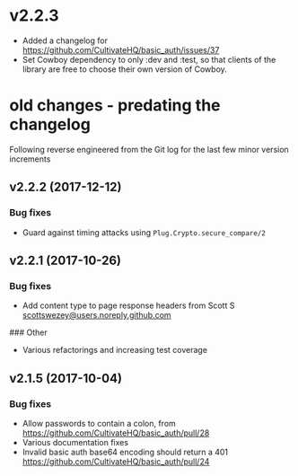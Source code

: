 # v2.2.3

* Added a changelog for https://github.com/CultivateHQ/basic_auth/issues/37
* Set Cowboy dependency to only :dev and :test, so that clients of the library are free to choose their own version of Cowboy.


# old changes - predating the changelog

Following reverse engineered from the Git log for the last few minor version increments

## v2.2.2 (2017-12-12)

### Bug fixes

* Guard against timing attacks using `Plug.Crypto.secure_compare/2`

## v2.2.1 (2017-10-26)


### Bug fixes

* Add content type to page response headers from Scott S <scottswezey@users.noreply.github.com>

### Other

* Various refactorings and increasing test coverage

## v2.1.5 (2017-10-04)


### Bug fixes

* Allow passwords to contain a colon, from https://github.com/CultivateHQ/basic_auth/pull/28
* Various documentation fixes
* Invalid basic auth base64 encoding should return a 401 https://github.com/CultivateHQ/basic_auth/pull/24
